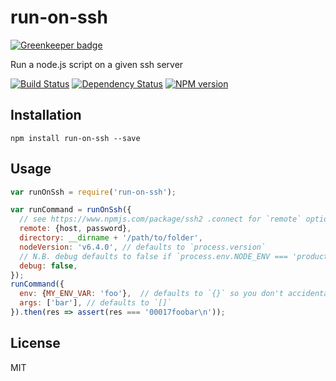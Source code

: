 # run-on-ssh

[![Greenkeeper badge](https://badges.greenkeeper.io/ForbesLindesay/run-on-ssh.svg)](https://greenkeeper.io/)

Run a node.js script on a given ssh server

[![Build Status](https://img.shields.io/travis/ForbesLindesay/run-on-ssh/master.svg)](https://travis-ci.org/ForbesLindesay/run-on-ssh)
[![Dependency Status](https://img.shields.io/david/ForbesLindesay/run-on-ssh/master.svg)](http://david-dm.org/ForbesLindesay/run-on-ssh)
[![NPM version](https://img.shields.io/npm/v/run-on-ssh.svg)](https://www.npmjs.org/package/run-on-ssh)

## Installation

```
npm install run-on-ssh --save
```

## Usage

```js
var runOnSsh = require('run-on-ssh');

var runCommand = runOnSsh({
  // see https://www.npmjs.com/package/ssh2 .connect for `remote` option.
  remote: {host, password},
  directory: __dirname + '/path/to/folder',
  nodeVersion: 'v6.4.0', // defaults to `process.version`
  // N.B. debug defaults to false if `process.env.NODE_ENV === 'production'`
  debug: false,
});
runCommand({
  env: {MY_ENV_VAR: 'foo'},  // defaults to `{}` so you don't accidentally expose your environment
  args: ['bar'], // defaults to `[]`
}).then(res => assert(res === '00017foobar\n'));
```

## License

MIT
